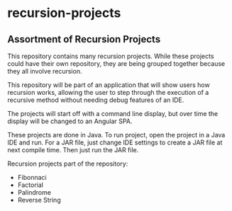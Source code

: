 # recursion-projects
## Assortment of Recursion Projects
This repository contains many recursion projects. While these projects could have their own repository, 
they are being grouped together because they all involve recursion.

This repository will be part of an application that will show users how recursion works, allowing the
user to step through the execution of a recursive method without needing debug features of an IDE.

The projects will start off with a command line display, but over time the display will be changed to 
an Angular SPA.

These projects are done in Java. To run project, open the project in a Java IDE and run. For a JAR file,
just change IDE settings to create a JAR file at next compile time. Then just run the JAR file.

Recursion projects part of the repository:
* Fibonnaci
* Factorial
* Palindrome
* Reverse String
